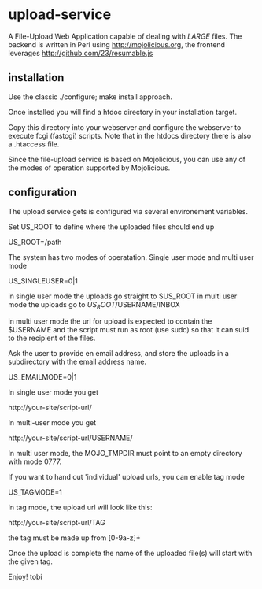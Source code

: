 upload-service
==============

A File-Upload Web Application capable of dealing with *LARGE* files. The
backend is written in Perl using http://mojolicious.org, the frontend
leverages http://github.com/23/resumable.js

installation
------------
Use the classic ./configure; make install approach.

Once installed you will find a htdoc directory in your installation
target.

Copy this directory into your webserver and configure the webserver to
execute fcgi (fastcgi) scripts. Note that in the htdocs directory
there is also a .htaccess file.

Since the file-upload service is based on Mojolicious, you can use any of
the modes of operation supported by Mojolicious.

configuration
-------------

The upload service gets is configured via several environement variables.

Set US_ROOT to define where the uploaded files should end up

 US_ROOT=/path

The system has two modes of operatation. Single user mode and multi user mode

 US_SINGLEUSER=0|1

in single user mode the uploads go straight to $US_ROOT in multi user mode the
uploads go to $US_ROOT/$USERNAME/INBOX

in multi user mode the url for upload is expected to contain the $USERNAME
and the script must run as root (use sudo) so that it can suid to the
recipient of the files.

Ask the user to provide en email address, and store the uploads in
a subdirectory with the email address name.

  US_EMAILMODE=0|1

In single user mode you get

 http://your-site/script-url/

In multi-user mode you get

 http://your-site/script-url/USERNAME/

In multi user mode, the MOJO_TMPDIR must point to an empty directory
with mode 0777.

If you want to hand out 'individual' upload urls, you can enable tag mode

 US_TAGMODE=1

In tag mode, the upload url will look like this:

 http://your-site/script-url/TAG

the tag must be made up from [0-9a-z]+

Once the upload is complete the name of the uploaded file(s) will start with the given tag.

Enjoy!
tobi
